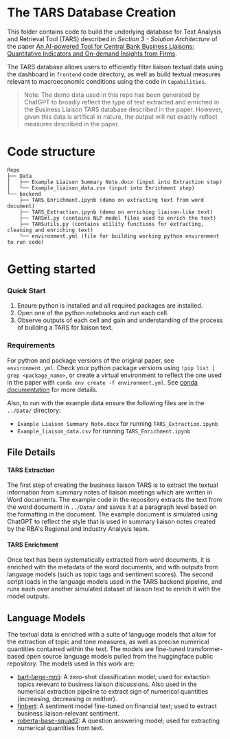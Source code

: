 # The TARS Database Creation
This folder contains code to build the underlying database for Text Analysis and Retrieval Tool (TARS) described in *Section 3 - Solution Architecture* of the paper [An AI-powered Tool for Central Bank Business Liaisons: Quantitative Indicators and On-demand Insights from Firms](https://arxiv.org/abs/2506.18505). 

The TARS database allows users to efficiently filter liaison textual data using the dashboard in `frontend` code directory, as well as build textual measures relevant to macroeconomic conditions using the code in `Capabilities`. 

> Note: The demo data used in this repo has been generated by ChatGPT to broadly reflect the type of text extracted and enriched in the Business Liaison TARS database described in the paper. However, given this data is artifical in nature, the output will not exactly reflect measures described in the paper.

# Code structure
```
Repo
├── Data
│   ├── Example Liaison Summary Note.docx (input into Extraction step)
│   └── Example_liaison_data.csv (input into Enrichment step)
└── backend
    ├── TARS_Enrichment.ipynb (demo on extracting text from word document)
    ├── TARS_Extraction.ipynb (demo on enriching liaison-like text)
    ├── TARSml.py (contains NLP model files used to enrich the text)
    ├── TARSutils.py (contains utility functions for extracting, cleaning and enriching text)
    └── environment.yml (file for building working python environment to run code)
```

# Getting started
### Quick Start 
1. Ensure python is installed and all required packages are installed.
2. Open one of the python notebooks and run each cell.
3. Observe outputs of each cell and gain and understanding of the process of building a TARS for liaison text.

### Requirements
For python and package versions of the original paper, see `environment.yml`. Check your python package versions using `!pip list | grep <package_name>`, or create a virtual environment to reflect the one used in the paper with `conda env create -f environment.yml`. See [conda documentation](https://docs.conda.io/projects/conda/en/latest/user-guide/tasks/manage-environments.html) for more details.

Also, to run with the example data ensure the following files are in the `../Data/` directory:
* `Example Liaison Summary Note.docx` for running `TARS_Extraction.ipynb`
* `Example_liaison_data.csv` for running `TARS_Enrichment.ipynb`

## File Details
#### TARS Extraction
The first step of creating the business liaison TARS is to extract the textual information from summary notes of liaison meetings which are written in Word documents. The example code in the repository extracts the text from the word document in `../Data/` and saves it at a paragraph level based on the formatting in the document. The example document is simulated using ChatGPT to reflect the style that is used in summary liaison notes created by the RBA's Regional and Industry Analysis team. 

#### TARS Enrichment
Once text has been systematically extracted from word documents, it is enriched with the metadata of the word documents, and with outputs from language models (such as topic tags and sentiment scores). The second script loads in the language models used in the TARS backend pipeline, and runs each over another simulated dataset of liaison text to enrich it with the model outputs. 

## Language Models

The textual data is enriched with a suite of language models that allow for the extraction of topic and tone measures, as well as precise numerical quantities contained within the text. The models are fine-tuned transformer-based open source language models pulled from the huggingface public repository. The models used in this work are:
* [bart-large-mnli](https://huggingface.co/facebook/bart-large-mnli): A zero-shot classification model; used for extaction topics relevant to business liaison discussions. Also used in the numerical extraction pipeline to extract sign of numerical quantities (increasing, decreasing or neither).
* [finbert](https://huggingface.co/ProsusAI/finbert): A sentiment model fine-tuned on financial text; used to extract business liaison-relevant sentiment. 
* [roberta-base-squad2](https://huggingface.co/deepset/roberta-base-squad2): A question answering model; used for extracting numerical quantities from text.
